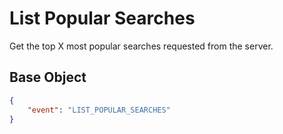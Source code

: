 # List Popular Searches

Get the top X most popular searches requested from the server.

## Base Object

```json
{
    "event": "LIST_POPULAR_SEARCHES"
}
```